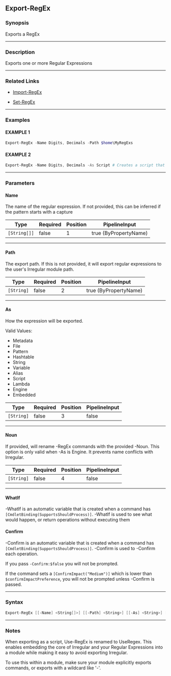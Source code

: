 Export-RegEx
------------
### Synopsis
Exports a RegEx

---
### Description

Exports one or more Regular Expressions

---
### Related Links
* [Import-RegEx](Import-RegEx.md)



* [Set-RegEx](Set-RegEx.md)



---
### Examples
#### EXAMPLE 1
```PowerShell
Export-RegEx -Name Digits, Decimals -Path $home\MyRegExs
```

#### EXAMPLE 2
```PowerShell
Export-RegEx -Name Digits, Decimals -As Script # Creates a script that embedes the expressions and Use-RegEx
```

---
### Parameters
#### **Name**

The name of the regular expression.  If not provided, this can be inferred if the pattern starts with a capture






|Type        |Required|Position|PipelineInput        |
|------------|--------|--------|---------------------|
|`[String[]]`|false   |1       |true (ByPropertyName)|



---
#### **Path**

The export path.
If this is not provided, it will export regular expressions to the user's Irregular module path.






|Type      |Required|Position|PipelineInput        |
|----------|--------|--------|---------------------|
|`[String]`|false   |2       |true (ByPropertyName)|



---
#### **As**

How the expression will be exported.



Valid Values:

* Metadata
* File
* Pattern
* Hashtable
* String
* Variable
* Alias
* Script
* Lambda
* Engine
* Embedded






|Type      |Required|Position|PipelineInput|
|----------|--------|--------|-------------|
|`[String]`|false   |3       |false        |



---
#### **Noun**

If provided, will rename -RegEx commands with the provided -Noun.
This option is only valid when -As is Engine.
It prevents name conflicts with Irregular.






|Type      |Required|Position|PipelineInput|
|----------|--------|--------|-------------|
|`[String]`|false   |4       |false        |



---
#### **WhatIf**
-WhatIf is an automatic variable that is created when a command has ```[CmdletBinding(SupportsShouldProcess)]```.
-WhatIf is used to see what would happen, or return operations without executing them
#### **Confirm**
-Confirm is an automatic variable that is created when a command has ```[CmdletBinding(SupportsShouldProcess)]```.
-Confirm is used to -Confirm each operation.
    
If you pass ```-Confirm:$false``` you will not be prompted.
    
    
If the command sets a ```[ConfirmImpact("Medium")]``` which is lower than ```$confirmImpactPreference```, you will not be prompted unless -Confirm is passed.

---
### Syntax
```PowerShell
Export-RegEx [[-Name] <String[]>] [[-Path] <String>] [[-As] <String>] [[-Noun] <String>] [-WhatIf] [-Confirm] [<CommonParameters>]
```
---
### Notes
When exporting as a script, Use-RegEx is renamed to UseRegex.
This enables embedding the core of Irregular and your Regular Expressions into a module while making it easy to avoid exporting Irregular.

To use this within a module, make sure your module explicitly exports commands, or exports with a wildcard like '*-*'.
